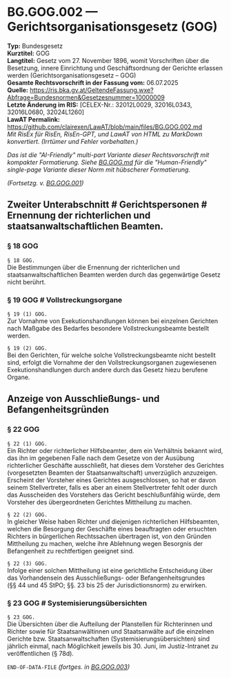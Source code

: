 # BG.GOG.002 — Gerichtsorganisationsgesetz (GOG)
**Typ:** Bundesgesetz  
**Kurztitel:** GOG  
**Langtitel:** Gesetz vom 27. November 1896, womit Vorschriften über die Besetzung, innere Einrichtung und Geschäftsordnung der Gerichte erlassen werden (Gerichtsorganisationsgesetz – GOG)  
**Gesamte Rechtsvorschrift in der Fassung vom:** 06.07.2025  
**Quelle:** https://ris.bka.gv.at/GeltendeFassung.wxe?Abfrage=Bundesnormen&Gesetzesnummer=10000009  
**Letzte Änderung im RIS:** [CELEX-Nr.: 32012L0029, 32016L0343, 32016L0680, 32024L1260]  
**LawAT Permalink:** https://github.com/clairexen/LawAT/blob/main/files/BG.GOG.002.md  
*Mit RisEx für RisEn, RisEn-GPT, und LawAT von HTML zu MarkDown konvertiert. (Irrtümer und Fehler vorbehalten.)*

*Das ist die "AI-Friendly" multi-part Variante dieser Rechtsvorschrift mit kompakter Formatierung. Siehe [BG.GOG.md](BG.GOG.md) für die "Human-Friendly" single-page Variante dieser Norm mit hübscherer Formatierung.*

*(Fortsetzg. v. [BG.GOG.001](BG.GOG.001.md))*

## Zweiter Unterabschnitt # Gerichtspersonen # Ernennung der richterlichen und staatsanwaltschaftlichen Beamten.

### § 18 GOG # 

`§ 18 GOG.`  
Die Bestimmungen über die Ernennung der richterlichen und staatsanwaltschaftlichen Beamten werden durch das gegenwärtige Gesetz nicht berührt.

### § 19 GOG # Vollstreckungsorgane

`§ 19 (1) GOG.`  
Zur Vornahme von Exekutionshandlungen können bei einzelnen Gerichten nach Maßgabe des Bedarfes besondere Vollstreckungsbeamte bestellt werden.

`§ 19 (2) GOG.`  
Bei den Gerichten, für welche solche Vollstreckungsbeamte nicht bestellt sind, erfolgt die Vornahme der den Vollstreckungsorganen zugewiesenen Exekutionshandlungen durch andere durch das Gesetz hiezu berufene Organe.

## Anzeige von Ausschließungs- und Befangenheitsgründen

### § 22 GOG # 

`§ 22 (1) GOG.`  
Ein Richter oder richterlicher Hilfsbeamter, dem ein Verhältnis bekannt wird, das ihn im gegebenen Falle nach dem Gesetze von der Ausübung richterlicher Geschäfte ausschließt, hat dieses dem Vorsteher des Gerichtes (vorgesetzten Beamten der Staatsanwaltschaft) unverzüglich anzuzeigen. Erscheint der Vorsteher eines Gerichtes ausgeschlossen, so hat er davon seinem Stellvertreter, falls es aber an einem Stellvertreter fehlt oder durch das Ausscheiden des Vorstehers das Gericht beschlußunfähig würde, dem Vorsteher des übergeordneten Gerichtes Mittheilung zu machen.

`§ 22 (2) GOG.`  
In gleicher Weise haben Richter und diejenigen richterlichen Hilfsbeamten, welchen die Besorgung der Geschäfte eines beauftragten oder ersuchten Richters in bürgerlichen Rechtssachen übertragen ist, von den Gründen Mittheilung zu machen, welche ihre Ablehnung wegen Besorgnis der Befangenheit zu rechtfertigen geeignet sind.

`§ 22 (3) GOG.`  
Infolge einer solchen Mittheilung ist eine gerichtliche Entscheidung über das Vorhandensein des Ausschließungs- oder Befangenheitsgrundes (§§ 44 und 45 StPO; §§. 23 bis 25 der Jurisdictionsnorm) zu erwirken.

### § 23 GOG # Systemisierungsübersichten

`§ 23 GOG.`  
Die Übersichten über die Aufteilung der Planstellen für Richterinnen und Richter sowie für Staatsanwältinnen und Staatsanwälte auf die einzelnen Gerichte bzw. Staatsanwaltschaften (Systemisierungsübersichten) sind jährlich einmal, nach Möglichkeit jeweils bis 30. Juni, im Justiz-Intranet zu veröffentlichen (§ 78d).

`END-OF-DATA-FILE` *(fortges. in [BG.GOG.003](BG.GOG.003.md))*
